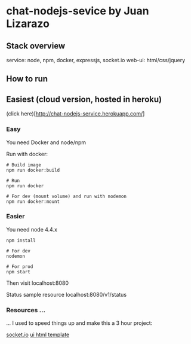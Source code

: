 # chat-nodejs-sevice by Juan Lizarazo

## Stack overview

service: node, npm, docker, expressjs, socket.io
web-ui: html/css/jquery

## How to run

## Easiest (cloud version, hosted in heroku)

(click here)[http://chat-nodejs-service.herokuapp.com/]

### Easy

You need Docker and node/npm

Run with docker:

    # Build image
    npm run docker:build

    # Run
    npm run docker

    # For dev (mount volume) and run with nodemon
    npm run docker:mount

### Easier

You need node 4.4.x

    npm install

    # For dev
    nodemon

    # For prod
    npm start

Then visit localhost:8080

Status sample resource
localhost:8080/v1/status

### Resources ...

... I used to speed things up and make this a 3 hour
project:

[socket.io](http://socket.io/get-started/)
[ui html template](https://codepen.io/Varo/pen/gbZzgr)
